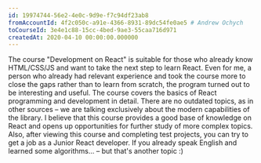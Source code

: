 ```yaml
---
id: 19974744-56e2-4e0c-9d9e-f7c94df23ab8	
fromAccountId: 4f2c050c-a91e-4366-8931-89dc54fe0ae5 # Andrew Ochych
toCourseId: 3e4e1c88-15cc-4bed-9ae3-55caa716d971
createdAt: 2020-04-10 00:00:00.000000
---
```


The course "Development on React" is suitable for those who already know HTML/CSS/JS and want to take
the next step to learn React. Even for me, a person who already had relevant experience and took 
the course more to close the gaps rather than to learn from scratch, the program turned out to be 
interesting and useful. The course covers the basics of React programming and development in detail.
There are no outdated topics, as in other sources – we are talking exclusively about the modern 
capabilities of the library. I believe that this course provides a good base of knowledge on React 
and opens up opportunities for further study of more complex topics. Also, after viewing this course
and completing test projects, you can try to get a job as a Junior React developer. 
If you already speak English and learned some algorithms... – but that's another topic :)
